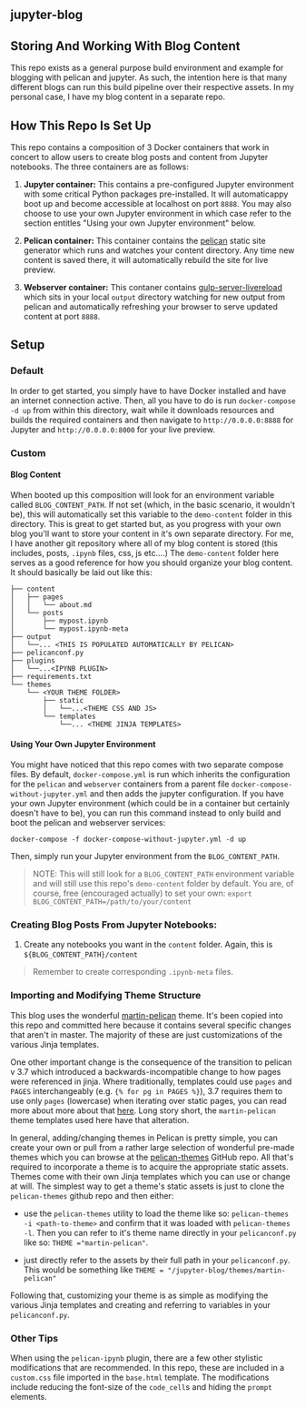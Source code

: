 jupyter-blog
---------------------

## Storing And Working With Blog Content
This repo exists as a general purpose build environment and example for blogging with pelican and jupyter. As such, the intention here is that many different blogs can run this build pipeline over their respective assets. In my personal case, I have my blog content in a separate repo.


## How This Repo Is Set Up
This repo contains a composition of 3 Docker containers that work in concert to allow users to create blog posts and content from Jupyter notebooks. The three containers are as follows:

1. **Jupyter container:** This contains a pre-configured Jupyter environment with some critical Python packages pre-installed. It will automaticappy boot up and become accessible at localhost on port `8888`. You may also choose to use your own Jupyter environment in which case refer to the section entitles "Using your own Jupyter environment" below.

2. **Pelican container:** This container contains the [pelican](https://github.com/getpelican/pelican) static site generator which runs and watches your content directory. Any time new content is saved there, it will automatically rebuild the site for live preview.

3. **Webserver container:** This contaner contains [gulp-server-livereload](https://github.com/hiddentao/gulp-server-livereload) which sits in your local `output` directory watching for new output from pelican and automatically refreshing your browser to serve updated content at port `8888`.


## Setup
### Default
In order to get started, you simply have to have Docker installed and have an internet connection active. Then, all you have to do is run `docker-compose -d up` from within this directory, wait while it downloads resources and builds the required containers and then navigate to `http://0.0.0.0:8888` for Jupyter and `http://0.0.0.0:8000` for your live preview.

### Custom
#### Blog Content
When booted up this composition will look for an environment variable called `BLOG_CONTENT_PATH`. If not set (which, in the basic scenario, it wouldn't be), this will automatically set this variable to the `demo-content` folder in this directory. This is great to get started but, as you progress with your own blog you'll want to store your content in it's own separate directory. For me, I have another git repository where all of my blog content is stored (this includes, posts, `.ipynb` files, css, js etc....) The `demo-content` folder here serves as a good reference for how you should organize your blog content.  It should basically be laid out like this:

```
├── content
│   ├── pages
│   │   └── about.md
│   └── posts
│       ├── mypost.ipynb
│       └── mypost.ipynb-meta
├── output
│   └──... <THIS IS POPULATED AUTOMATICALLY BY PELICAN>
├── pelicanconf.py
├── plugins
│   └──...<IPYNB PLUGIN>
├── requirements.txt
└── themes
    └── <YOUR THEME FOLDER>
        ├── static
        │   └──...<THEME CSS AND JS>
        └── templates
            └──... <THEME JINJA TEMPLATES>
```

#### Using Your Own Jupyter Environment
You might have noticed that this repo comes with two separate compose files. By default, `docker-compose.yml` is run which inherits the configuration for the `pelican` and `webserver` containers from a parent file `docker-compose-without-jupyter.yml` and then adds the jupyter configuration. If you have your own Jupyter environment (which could be in a container but certainly doesn't have to be), you can run this command instead to only build and boot the pelican and webserver services:

`docker-compose -f docker-compose-without-jupyter.yml -d up`

Then, simply run your Jupyter environment from the `BLOG_CONTENT_PATH`.

> NOTE: This will still look for a `BLOG_CONTENT_PATH` environment variable and will still use this repo's `demo-content` folder by default. You are, of course, free (encouraged actually) to set your own: `export BLOG_CONTENT_PATH=/path/to/your/content`

### Creating Blog Posts From Jupyter Notebooks:
1. Create any notebooks you want in the `content` folder. Again, this is `${BLOG_CONTENT_PATH}/content`
> Remember to create corresponding `.ipynb-meta` files.


### Importing and Modifying Theme Structure
This blog uses the wonderful [martin-pelican](https://github.com/cpaulik/martin-pelican) theme. It's been copied into this repo and committed here because it contains several specific changes that aren't in master. The majority of these are just customizations of the various Jinja templates.

One other important change is the consequence of the transition to pelican v 3.7 which introduced a backwards-incompatible change to how pages were referenced in jinja. Where traditionally, templates could use `pages` and `PAGES` interchangeably (e.g. `{% for pg in PAGES %}`), 3.7 requires them to use only `pages` (lowercase) when iterating over static pages, you can read more about more about that  [here](http://docs.getpelican.com/en/latest/faq.html#since-i-upgraded-pelican-my-pages-are-no-longer-rendered). Long story short, the `martin-pelican` theme templates used here have that alteration.

In general, adding/changing themes in Pelican is pretty simple, you can create your own or pull from a rather large selection of wonderful pre-made themes which you can browse at the [pelican-themes](https://github.com/getpelican/pelican-themes) GitHub repo. All that's required to incorporate a theme is to acquire the appropriate static assets. Themes come with their own Jinja templates which you can use or change at will. The simplest way to get a theme's static assets is just to clone the `pelican-themes` github repo and then either:

* use the `pelican-themes` utility to load the theme like so: `pelican-themes -i <path-to-theme>` and confirm that it was loaded  with `pelican-themes -l`. Then you can refer to it's theme name directly in your `pelicanconf.py` like so: `THEME ="martin-pelican"`.

* just directly refer to the assets by their full path in your `pelicanconf.py`. This would be something like `THEME = "/jupyter-blog/themes/martin-pelican"`

Following that, customizing your theme is as simple as modifying the various Jinja templates and creating and referring to variables in your `pelicanconf.py`.

### Other Tips
When using the `pelican-ipynb` plugin, there are a few other stylistic modifications that are recommended. In this repo, these are included in a `custom.css` file imported in the `base.html` template. The modifications include reducing the font-size of the `code_cell`s and hiding the `prompt` elements.
